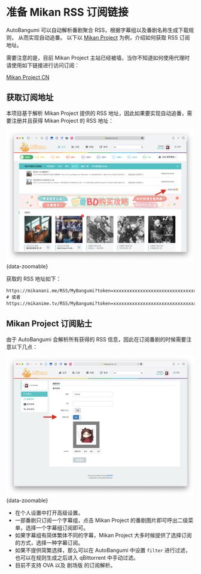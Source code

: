 # 准备 Mikan RSS 订阅链接

AutoBangumi 可以自动解析番剧聚合 RSS，根据字幕组以及番剧名称生成下载规则， 从而实现自动追番。
以下以 [Mikan Project][mikan-site] 为例，介绍如何获取 RSS 订阅地址。

需要注意的是，目前 Mikan Project 主站已经被墙，当你不知道如何使用代理时请使用如下链接进行访问订阅：

[Mikan Project CN][mikan-cn-site]

## 获取订阅地址

本项目基于解析 Mikan Project 提供的 RSS 地址，因此如果要实现自动追番，需要注册并且获得 Mikan Project 的 RSS 地址：

![image](../image/rss/rss-token.png){data-zoomable}

获取的 RSS 地址如下：

```txt
https://mikanani.me/RSS/MyBangumi?token=xxxxxxxxxxxxxxxxxxxxxxxxxxxxxxxx
# 或者
https://mikanime.tv/RSS/MyBangumi?token=xxxxxxxxxxxxxxxxxxxxxxxxxxxxxxxx
```

## Mikan Project 订阅贴士

由于 AutoBangumi 会解析所有获得的 RSS 信息，因此在订阅番剧的时候需要注意以下几点：

![image](../image/rss/advanced-subscription.png){data-zoomable}

- 在个人设置中打开高级设置。
- 一部番剧只订阅一个字幕组，点击 Mikan Project 的番剧图片即可呼出二级菜单，选择一个字幕组订阅即可。
- 如果字幕组有简体繁体不同的字幕，Mikan Project 大多时候提供了选择订阅的方式，选择一种字幕订阅。
- 如果不提供简繁选择，那么可以在 AutoBangumi 中设置 `filter` 进行过滤，也可以在规则生成之后进入 qBittorrent 中手动过滤。
- 目前不支持 OVA 以及 剧场版 的订阅解析。


[mikan-site]: https://mikanani.me/
[mikan-cn-site]: https://mikanime.tv/